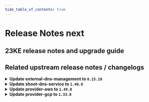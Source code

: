 ```yaml
---
hide_table_of_contents: true
---
```


# Release Notes next

## 23KE release notes and upgrade guide

## Related upstream release notes / changelogs


<details>
<summary><b>Update external-dns-management to <code>0.15.10</code></b></summary>

# [gardener/external-dns-management]

## ✨ New Features

- `[USER]` The `rfc2136` provider for authorive DNS servers supporting DNS Update [RFC2136](https://datatracker.ietf.org/doc/html/rfc2136) has been added. by @MartinWeindel [#331]
## 🐛 Bug Fixes

- `[OPERATOR]` Fix reading IPv6 records for azure-dns and azure-private-dns providers. by @MartinWeindel [#330]
## 🏃 Others

- `[USER]` 3072 bit RSA keys are now used in order to generate TLS certificates. by @dimityrmirchev [#326]
- `[OPERATOR]` Bumps golang from 1.21.2 to 1.21.3. by @dependabot[bot] [#324]

## Docker Images
dns-controller-manager: `eu.gcr.io/gardener-project/dns-controller-manager:v0.15.10`


</details>

<details>
<summary><b>Update shoot-dns-service to <code>1.40.0</code></b></summary>

# [gardener/gardener-extension-shoot-dns-service]

## ✨ New Features

- `[USER]` `shoot-dns-service` extension now supports [Shoot Force Deletion](https://github.com/gardener/gardener/blob/master/docs/usage/shoot_operations.md#force-deletion).  by @dependabot[bot] [#255]
## 🏃 Others

- `[OPERATOR]` Bumps [github.com/gardener/gardener](https://github.com/gardener/gardener) from 1.80.1 to 1.82.1. by @dependabot[bot] [#255]
- `[OPERATOR]` Bump github.com/gardener/gardener from 1.82.1 to 1.83.0. by @dependabot[bot] [#257]
# [gardener/external-dns-management]

## ✨ New Features

- `[USER]` The `rfc2136` provider for authorive DNS servers supporting DNS Update [RFC2136](https://datatracker.ietf.org/doc/html/rfc2136) has been added. by @MartinWeindel [gardener/external-dns-management#331]
## 🐛 Bug Fixes

- `[OPERATOR]` Fix reading IPv6 records for azure-dns and azure-private-dns providers. by @MartinWeindel [gardener/external-dns-management#330]
## 🏃 Others

- `[USER]` 3072 bit RSA keys are now used in order to generate TLS certificates. by @dimityrmirchev [gardener/external-dns-management#326]
- `[OPERATOR]` Bumps golang from 1.21.2 to 1.21.3. by @dependabot[bot] [gardener/external-dns-management#324]

## Docker Images
gardener-extension-admission-shoot-dns-service: `eu.gcr.io/gardener-project/gardener/extensions/admission-shoot-dns-service:v1.40.0`
gardener-extension-shoot-dns-service: `eu.gcr.io/gardener-project/gardener/extensions/shoot-dns-service:v1.40.0`


</details>

<details>
<summary><b>Update provider-aws to <code>1.49.0</code></b></summary>

# [gardener/gardener-extension-provider-aws]

## ⚠️ Breaking Changes

- `[OPERATOR]` `provider-aws` no longer supports Shoots or Seeds with Кubernetes version < 1.24. by @shafeeqes [#802]
## 📰 Noteworthy

- `[DEVELOPER]` Remove dependency to specific calico and cilium versions. by @axel7born [#807]
## ✨ New Features

- `[USER]` `provider-aws` extension now supports [Shoot Force Deletion](https://github.com/gardener/gardener/blob/master/docs/usage/shoot_operations.md#force-deletion).  by @shafeeqes [#812]
- `[USER]` The provider-aws extension does now support shoot clusters with Kubernetes version 1.28. You should consider the [Kubernetes release notes](https://github.com/kubernetes/kubernetes/blob/master/CHANGELOG/CHANGELOG-1.28.md) before upgrading to 1.28.  by @oliver-goetz [#813]
## 🏃 Others

- `[OPERATOR]` updated image aws-load-balancer-controller -> `v2.6.1` by @kon-angelo [#810]
- `[OPERATOR]` Add readiness check for snapshot validation webhook. by @kon-angelo [#819]
- `[OPERATOR]` updated image aws-ebs-csi-driver -> `v1.23.0` by @kon-angelo [#810]
- `[OPERATOR]` Update external-snapshotter to v6.3.1 by @bd3lage [#817]
- `[OPERATOR]` updated image csi-attacher -> `v4.4.0` by @kon-angelo [#810]
- `[OPERATOR]` updated image csi-provisioner -> `v3.6.0` by @kon-angelo [#810]
- `[OPERATOR]` The following dependency is updated:  
  - github.com/gardener/gardener: v1.77.5 -> v1.80.3  
  - k8s.io/* : v0.26.4 -> v0.28.2  
  - sigs.k8s.io/controller-runtime: v0.14.6-> v0.16.2 by @shafeeqes [#814]
- `[OPERATOR]` The registry of the aws-ebs-csi-driver image is switched from ECR (`public.ecr.aws`) to `registry.k8s.io` because the ECR does not support image pulls over IPv6. by @DockToFuture [#820]
- `[OPERATOR]` updated image csi-resizer -> `v1.9.0` by @kon-angelo [#810]
- `[OPERATOR]` updated image livenessprobe -> `v2.11.0` by @kon-angelo [#810]
- `[OPERATOR]` The `aws-load-balancer-controller` deployment now uses an AWS credentials file for authentication. by @AleksandarSavchev [#804]
- `[DEVELOPER]` All chart deployments are now using `embed.FS` instead of the filesystem. by @kon-angelo [#809]
# [gardener/machine-controller-manager]

## 🐛 Bug Fixes

- `[OPERATOR]` An issue causing nil pointer panic on scaleup of the machinedeployment along with trigger of rolling update, is fixed by @acumino [gardener/machine-controller-manager#814]
- `[OPERATOR]` Force drain and delete volume attachments for nodes un-healthy due to `ReadOnlyFileSystem` and `NotReady` for too long by @elankath [gardener/machine-controller-manager#839]
- `[OPERATOR]` Included `UnavailableReplicas` in determining if a machine deployment status update is needed by @rishabh-11 [gardener/machine-controller-manager#833]
- `[USER]` An edge case where outdated DesiredReplicas annotation blocked a rolling update is fixed. by @rishabh-11 [gardener/machine-controller-manager#821]
## 🏃 Others

- `[OPERATOR]` Makefile targets have changed: Introduced gardener-setup, gardener-restore, gardener-local-mcm-up, non-gardener-setup, non-gardener-restore,  non-gardener-local-mcm-up. Users can also directly use the scripts which are used by these makefile targets. by @unmarshall [gardener/machine-controller-manager#852]
- `[OPERATOR]` Updated to go v1.20.5 by @rishabh-11 [gardener/machine-controller-manager#827]
- `[OPERATOR]` New metrics introduced:   
  - api_request_duration_seconds -> tracks time taken for successful invocation of provider APIs. This metric can be filtered by provider and service.  
  - driver_request_duration_seconds -> tracks total time taken to successfully complete driver method invocation. This metric can be filtered by provider and operation.  
  - driver_requests_failed_total -> records total number of failed driver API requests. This metric can be filtered by provider, operations and error_code. by @unmarshall [gardener/machine-controller-manager#842]
- `[OPERATOR]` Added `errorCode` field in the `LastOperation` struct. This should be implemented only for the `CreateMachine` call in the `triggerCreationFlow`. This field will be utilized by Cluster autoscaler to do early backoff  by @rishabh-11 [gardener/machine-controller-manager#851]
- `[OPERATOR]` Added a new metric that will allow to get the number of stale (due to unhealthiness) machines  that are getting terminated by @jguipi [gardener/machine-controller-manager#808]
- `[DEVELOPER]` status.Status now captures underline cause, allowing consumers to introspect the error returned by the provider. WrapError() function could be used to wrap the provider error by @unmarshall [gardener/machine-controller-manager#842]
- `[DEVELOPER]` Bump `k8s.io/*` deps to v0.27.2 by @afritzler [gardener/machine-controller-manager#820]
- `[DEVELOPER]` A new make target is introduced to add license headers. by @unmarshall [gardener/machine-controller-manager#845]
- `[DEVELOPER]` Removed dead metrics code and refactored the remaining metrics code by @himanshu-kun [gardener/machine-controller-manager#823]
# [gardener/machine-controller-manager-provider-aws]

## 🐛 Bug Fixes

- `[OPERATOR]` Logs for confirming eventual consistency are exposed. This helps to know if such check was successful or not. by @himanshu-kun [gardener/machine-controller-manager-provider-aws#134]
## 🏃 Others

- `[OPERATOR]` MCM status code `ResourceExhausted` is now utilized in mcm-provider-aws. by @rishabh-11 [gardener/machine-controller-manager-provider-aws#129]

## Docker Images
gardener-extension-admission-aws: `eu.gcr.io/gardener-project/gardener/extensions/admission-aws:v1.49.0`
gardener-extension-provider-aws: `eu.gcr.io/gardener-project/gardener/extensions/provider-aws:v1.49.0`


</details>

<details>
<summary><b>Update provider-gcp to <code>1.33.0</code></b></summary>

# [gardener/machine-controller-manager]

## 🐛 Bug Fixes

- `[OPERATOR]` Force drain and delete volume attachments for nodes un-healthy due to `ReadOnlyFileSystem` and `NotReady` for too long by @elankath [gardener/machine-controller-manager#839]
- `[OPERATOR]` Included `UnavailableReplicas` in determining if a machine deployment status update is needed by @rishabh-11 [gardener/machine-controller-manager#833]
- `[OPERATOR]` An issue causing nil pointer panic on scaleup of the machinedeployment along with trigger of rolling update, is fixed by @acumino [gardener/machine-controller-manager#814]
- `[USER]` An edge case where outdated DesiredReplicas annotation blocked a rolling update is fixed. by @rishabh-11 [gardener/machine-controller-manager#821]
## 🏃 Others

- `[OPERATOR]` New metrics introduced:   
  - api_request_duration_seconds -> tracks time taken for successful invocation of provider APIs. This metric can be filtered by provider and service.  
  - driver_request_duration_seconds -> tracks total time taken to successfully complete driver method invocation. This metric can be filtered by provider and operation.  
  - driver_requests_failed_total -> records total number of failed driver API requests. This metric can be filtered by provider, operations and error_code. by @unmarshall [gardener/machine-controller-manager#842]
- `[OPERATOR]` Makefile targets have changed: Introduced gardener-setup, gardener-restore, gardener-local-mcm-up, non-gardener-setup, non-gardener-restore,  non-gardener-local-mcm-up. Users can also directly use the scripts which are used by these makefile targets. by @unmarshall [gardener/machine-controller-manager#852]
- `[OPERATOR]` Added `errorCode` field in the `LastOperation` struct. This should be implemented only for the `CreateMachine` call in the `triggerCreationFlow`. This field will be utilized by Cluster autoscaler to do early backoff  by @rishabh-11 [gardener/machine-controller-manager#851]
- `[OPERATOR]` Updated to go v1.20.5 by @rishabh-11 [gardener/machine-controller-manager#827]
- `[OPERATOR]` Added a new metric that will allow to get the number of stale (due to unhealthiness) machines  that are getting terminated by @jguipi [gardener/machine-controller-manager#808]
- `[DEVELOPER]` Bump `k8s.io/*` deps to v0.27.2 by @afritzler [gardener/machine-controller-manager#820]
- `[DEVELOPER]` status.Status now captures underline cause, allowing consumers to introspect the error returned by the provider. WrapError() function could be used to wrap the provider error by @unmarshall [gardener/machine-controller-manager#842]
- `[DEVELOPER]` Removed dead metrics code and refactored the remaining metrics code by @himanshu-kun [gardener/machine-controller-manager#823]
- `[DEVELOPER]` A new make target is introduced to add license headers. by @unmarshall [gardener/machine-controller-manager#845]
# [gardener/machine-controller-manager-provider-gcp]

## 🏃 Others

- `[USER]` MCM status code `ResourceExhausted` is now utilized in mcm-provider-gcp. Currently the `compute API` errors covered are:  
  - quota exceeded in zone  
  - insufficient resource in zone  
  - unavailable machinetype in zone by @himanshu-kun [gardener/machine-controller-manager-provider-gcp#92]
# [gardener/gardener-extension-provider-gcp]

## ⚠️ Breaking Changes

- `[OPERATOR]` `provider-gcp` no longer supports Shoots or Seeds with Кubernetes version < 1.24. by @shafeeqes [#648]
## 📰 Noteworthy

- `[DEVELOPER]` Remove dependency to specific calico and cilium versions. by @axel7born [#651]
## ✨ New Features

- `[USER]` The provider-gcp extension does now support shoot clusters with Kubernetes version 1.28. You should consider the [Kubernetes release notes](https://github.com/kubernetes/kubernetes/blob/master/CHANGELOG/CHANGELOG-1.28.md) before upgrading to 1.28.  by @oliver-goetz [#652]
- `[USER]` `provider-gcp` extension now supports [Shoot Force Deletion](https://github.com/gardener/gardener/blob/master/docs/usage/shoot_operations.md#force-deletion) for more details.).  by @shafeeqes [#650]
## 🏃 Others

- `[OPERATOR]` updated image csi-resizer -> `v1.9.1` by @kon-angelo [#656]
- `[OPERATOR]` Add readiness check for snapshot-validation-webhook by @kon-angelo [#657]
- `[OPERATOR]` The following golang dependencies have been upgraded :  
  - `gardener/gardener`: `v1.81.0`->`v1.81.6`  
  - `k8s.io/*`: `v0.28.2`-> `v0.28.3`  
  - `sigs.k8s.io/controller-runtime`: `v0.16.2`-> `v0.16.3` by @shafeeqes [#659]
- `[OPERATOR]` updated image csi-provisioner -> `v3.6.1` by @kon-angelo [#656]
- `[OPERATOR]` updated image snapshot-controller -> `v6.3.1` by @kon-angelo [#656]
- `[OPERATOR]` updated image livenessprobe -> `v2.11.0` by @kon-angelo [#656]
- `[OPERATOR]` updated image registrar -> `v2.9.0` by @kon-angelo [#656]
- `[OPERATOR]` The following image is updated:  
  - registry.k8s.io/cloud-provider-gcp/gcp-compute-persistent-disk-csi-driver: v1.9.7 -> v1.9.9 by @ialidzhikov [#640]
- `[OPERATOR]` updated image gcp-compute-persistent-disk-csi-driver -> `v1.11.1` by @MartinWeindel [#658]
- `[OPERATOR]` The following golang dependencies have been upgraded :  
  - `gardener/gardener` to `v1.80.3`  
  - `k8s.io/*` to `v0.27.5`  
  - `sigs.k8s.io/controller-runtime` to `v0.16.2` by @ary1992 [#646]
- `[OPERATOR]` updated image gcp-compute-persistent-disk-csi-driver -> `v1.12.2` by @kon-angelo [#656]
- `[OPERATOR]` updated image csi-attacher -> `v4.4.1` by @kon-angelo [#656]

## Docker Images
gardener-extension-admission-gcp: `eu.gcr.io/gardener-project/gardener/extensions/admission-gcp:v1.33.0`
gardener-extension-provider-gcp: `eu.gcr.io/gardener-project/gardener/extensions/provider-gcp:v1.33.0`


</details>
